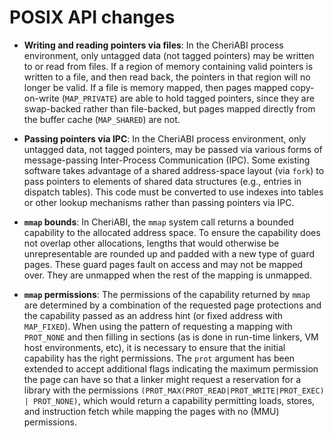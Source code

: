 # POSIX API changes

* **Writing and reading pointers via files**: In the CheriABI process
  environment, only untagged data (not tagged pointers) may be written to or
  read from files.
  If a region of memory containing valid pointers is written to a file, and
  then read back, the pointers in that region will no longer be valid.
  If a file is memory mapped, then pages mapped copy-on-write
  (`MAP_PRIVATE`) are able to hold tagged pointers, since they are
  swap-backed rather than file-backed, but pages mapped directly from the
  buffer cache (`MAP_SHARED`) are not.

* **Passing pointers via IPC**: In the CheriABI process environment, only
  untagged data, not tagged pointers, may be passed via various forms of
  message-passing Inter-Process Communication (IPC).
  Some existing software takes advantage of a shared address-space layout
  (via `fork`) to pass pointers to elements of shared data structures
  (e.g., entries in dispatch tables).
  This code must be converted to use indexes into tables or other lookup
  mechanisms rather than passing pointers via IPC.

* **`mmap` bounds**: In CheriABI, the `mmap` system
   call returns a bounded capability to the allocated address space.
   To ensure the capability does not overlap other allocations,
   lengths that would otherwise be unrepresentable are rounded up
   and padded with a new type of guard pages.
   These guard pages fault on access and may not be mapped over.
   They are unmapped when the rest of the mapping is unmapped.

* **`mmap` permissions**: The permissions of the capability
   returned by `mmap` are determined by a combination of the
   requested page protections and the capability passed as an address hint
   (or fixed address with `MAP_FIXED`).
   When using the pattern of requesting a mapping with `PROT_NONE`
   and then filling in sections (as is done in run-time linkers, VM host
   environments, etc), it is necessary to ensure that the initial
   capability has the right permissions.
   The `prot` argument has been extended to accept additional
   flags indicating the maximum permission the page can have so that a
   linker might request a reservation for a library with the permissions
   `(PROT_MAX(PROT_READ|PROT_WRITE|PROT_EXEC) | PROT_NONE)`, which
   would return a capability permitting loads, stores, and instruction
   fetch while mapping the pages with no (MMU) permissions.

